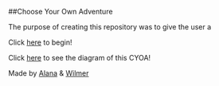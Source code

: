 ##Choose Your Own Adventure

The purpose of creating this repository was to give the user a

Click [here](run.md) to begin!

Click [here](https://docs.google.com/drawings/d/1ciBrzbwkNJ26UTMOrD1zgs4Kxy-peGJZXDB3_mXFsK4/edit?usp=sharing) to see the diagram of this CYOA!

Made by [Alana](https://github.com/AlanananL7377) & [Wilmer](https://github.com/WilmerU7899)